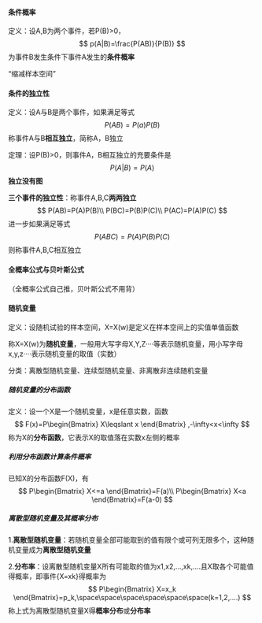 #### 条件概率

定义：设A,B为两个事件，若P(B)>0，
$$
p(A|B)=\frac{P(AB)}{P(B)}
$$
为事件B发生条件下事件A发生的**条件概率**

“缩减样本空间”

#### 条件的独立性

定义：设A与B是两个事件，如果满足等式
$$
P(AB)=P(a)P(B)
$$
称事件A与B**相互独立**，简称A，B独立

定理：设P(B)>0，则事件A，B相互独立的充要条件是
$$
P(A|B)=P(A)
$$
**独立没有图**

**三个事件的独立性**：称事件A,B,C**两两独立**
$$
P(AB)=P(A)P(B)\\
P(BC)=P(B)P(C)\\
P(AC)=P(A)P(C)
$$
进一步如果满足等式
$$
P(ABC)=P(A)P(B)P(C)
$$
则称事件A,B,C相互独立

#### 全概率公式与贝叶斯公式

（全概率公式自己推，贝叶斯公式不用背）

#### 随机变量

定义：设随机试验的样本空间，X=X(w)是定义在样本空间上的实值单值函数

称X=X(w)为**随机变量**，一般用大写字母X,Y,Z····等表示随机变量，用小写字母x,y,z····表示随机变量的取值（实数）

分类：离散型随机变量、连续型随机变量、非离散非连续随机变量

##### 随机变量的分布函数

定义：设一个X是一个随机变量，x是任意实数，函数
$$
F(x)=P\begin{Bmatrix}
X\leqslant x
\end{Bmatrix}
,-\infty<x<\infty
$$
称为X的**分布函数**，它表示X的取值落在实数x左侧的概率

##### 利用分布函数计算条件概率

已知X的分布函数F(X)，有
$$
P\begin{Bmatrix}
X<=a
\end{Bmatrix}=F(a)\\
P\begin{Bmatrix}
X<a
\end{Bmatrix}=F(a-0)
$$

##### 离散型随机变量及其概率分布

1.**离散型随机变量**：若随机变量全部可能取到的值有限个或可列无限多个，这种随机变量成为**离散型随机变量**

2.**分布率**：设离散型随机变量X所有可能取的值为x1,x2,...,xk,....且X取各个可能值得概率，即事件{X=xk}得概率为
$$
P\begin{Bmatrix}
X=x_k
\end{Bmatrix}=p_k,\space\space\space\space\space\space(k=1,2,....)
$$
称上式为离散型随机变量X得**概率分布**或**分布率**

